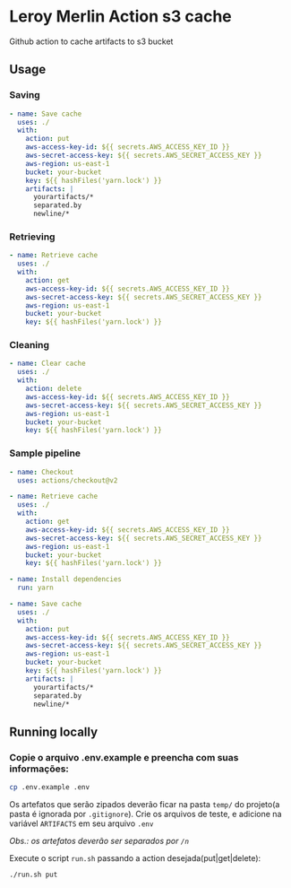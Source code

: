# Leroy Merlin Action s3 cache

Github action to cache artifacts to s3 bucket

## Usage

### Saving

```yml
- name: Save cache
  uses: ./
  with:
    action: put
    aws-access-key-id: ${{ secrets.AWS_ACCESS_KEY_ID }}
    aws-secret-access-key: ${{ secrets.AWS_SECRET_ACCESS_KEY }}
    aws-region: us-east-1
    bucket: your-bucket
    key: ${{ hashFiles('yarn.lock') }}
    artifacts: |
      yourartifacts/*
      separated.by
      newline/*
```

### Retrieving

```yml
- name: Retrieve cache
  uses: ./
  with:
    action: get
    aws-access-key-id: ${{ secrets.AWS_ACCESS_KEY_ID }}
    aws-secret-access-key: ${{ secrets.AWS_SECRET_ACCESS_KEY }}
    aws-region: us-east-1
    bucket: your-bucket
    key: ${{ hashFiles('yarn.lock') }}
```

### Cleaning

```yml
- name: Clear cache
  uses: ./
  with:
    action: delete
    aws-access-key-id: ${{ secrets.AWS_ACCESS_KEY_ID }}
    aws-secret-access-key: ${{ secrets.AWS_SECRET_ACCESS_KEY }}
    aws-region: us-east-1
    bucket: your-bucket
    key: ${{ hashFiles('yarn.lock') }}
```

### Sample pipeline

```yml
- name: Checkout
  uses: actions/checkout@v2

- name: Retrieve cache
  uses: ./
  with:
    action: get
    aws-access-key-id: ${{ secrets.AWS_ACCESS_KEY_ID }}
    aws-secret-access-key: ${{ secrets.AWS_SECRET_ACCESS_KEY }}
    aws-region: us-east-1
    bucket: your-bucket
    key: ${{ hashFiles('yarn.lock') }}

- name: Install dependencies
  run: yarn

- name: Save cache
  uses: ./
  with:
    action: put
    aws-access-key-id: ${{ secrets.AWS_ACCESS_KEY_ID }}
    aws-secret-access-key: ${{ secrets.AWS_SECRET_ACCESS_KEY }}
    aws-region: us-east-1
    bucket: your-bucket
    key: ${{ hashFiles('yarn.lock') }}
    artifacts: |
      yourartifacts/*
      separated.by
      newline/*
```

## Running locally

### Copie o arquivo .env.example e preencha com suas informações:

```zsh
cp .env.example .env
```

Os artefatos que serão zipados deverão ficar na pasta `temp/` do projeto(a pasta é ignorada por `.gitignore`). Crie os arquivos de teste, e adicione na variável `ARTIFACTS` em seu arquivo `.env`

_Obs.: os artefatos deverão ser separados por `/n`_

Execute o script `run.sh` passando a action desejada(put|get|delete):

```zsh
./run.sh put
```
